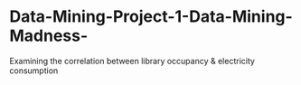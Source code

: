 # Data-Mining-Project-1-Data-Mining-Madness-
Examining the correlation between library occupancy &amp; electricity consumption
